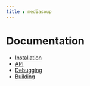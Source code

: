 ```yaml
---
title : mediasoup
---
```



# Documentation

<div markdown="1">

* [Installation](/documentation/mediasoup/installation/)
* [API](/documentation/mediasoup/api/)
* [Debugging](/documentation/mediasoup/debugging/)
* [Building](/documentation/mediasoup/building/)

</div>
